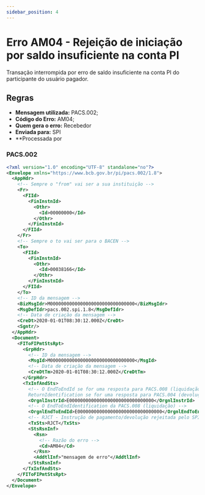 ```yaml
---
sidebar_position: 4
---
```


# Erro AM04 - Rejeição de iniciação por saldo insuficiente na conta PI

Transação interrompida por erro de saldo insuficiente na conta PI do participante do usuário pagador.

## Regras

- **Mensagem utilizada:** PACS.002;
- **Código do Erro:** AM04;
- **Quem gera o erro:** Recebedor
- **Enviada para:** SPI
- **Processada por 

### PACS.002

```xml
<?xml version="1.0" encoding="UTF-8" standalone="no"?>
<Envelope xmlns="https://www.bcb.gov.br/pi/pacs.002/1.8">
  <AppHdr>
    <!-- Sempre o "from" vai ser a sua instituição -->
    <Fr>
      <FIId>
        <FinInstnId>
          <Othr>
            <Id>00000000</Id>
          </Othr>
        </FinInstnId>
      </FIId>
    </Fr>
    <!-- Sempre o to vai ser para o BACEN -->
    <To>
      <FIId>
        <FinInstnId>
          <Othr>
            <Id>00038166</Id>
          </Othr>
        </FinInstnId>
      </FIId>
    </To>
    <!-- ID da mensagem -->
    <BizMsgIdr>M0000000000000000000000000000000</BizMsgIdr>
    <MsgDefIdr>pacs.002.spi.1.8</MsgDefIdr>
    <!-- Data de criação da mensagem -->
    <CreDt>2020-01-01T08:30:12.000Z</CreDt>
    <Sgntr/>
  </AppHdr>
  <Document>
    <FIToFIPmtStsRpt>
      <GrpHdr>
        <!-- ID da mensagem -->
        <MsgId>M0000000000000000000000000000000</MsgId>
        <!-- Data de criação da mensagem -->
        <CreDtTm>2020-01-01T08:30:12.000Z</CreDtTm>
      </GrpHdr>
      <TxInfAndSts>
        <!-- O EndToEndId se for uma resposta para PACS.008 (liquidação) ou
        ReturnIdentification se for uma resposta para PACS.004 (devolução)  -->
        <OrgnlInstrId>E0000000000000000000000000000000</OrgnlInstrId>
        <!-- O EndToEndIdentification da PACS.008 (liquidação) -->
        <OrgnlEndToEndId>E0000000000000000000000000000000</OrgnlEndToEndId>
        <!-- RJCT - Instrução de pagamento/devolução rejeitada pelo SPI / participante do usuário recebedor por erro de negócio  -->
        <TxSts>RJCT</TxSts>
        <StsRsnInf>	
          <Rsn>
            <!-- Razão do erro -->
            <Cd>AM04</Cd>
          </Rsn>
          <AddtlInf>"mensagem de erro"</AddtlInf>
        </StsRsnInf>	
      </TxInfAndSts>
    </FIToFIPmtStsRpt>
  </Document>
</Envelope>
```